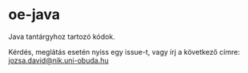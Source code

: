 # oe-java
Java tantárgyhoz tartozó kódok.

Kérdés, meglátás esetén nyiss egy issue-t, vagy írj a következő címre: jozsa.david@nik.uni-obuda.hu

